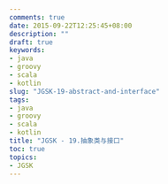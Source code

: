 ```yaml
---
comments: true
date: 2015-09-22T12:25:45+08:00
description: ""
draft: true
keywords:
- java
- groovy
- scala
- kotlin
slug: "JGSK-19-abstract-and-interface"
tags:
- java
- groovy
- scala
- kotlin
title: "JGSK - 19.抽象类与接口"
toc: true
topics:
- JGSK
---
```


